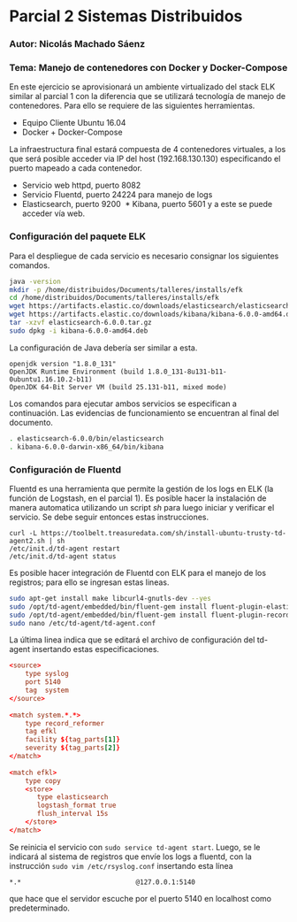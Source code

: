 # Parcial 2 Sistemas Distribuidos
### Autor: Nicolás Machado Sáenz
### Tema: Manejo de contenedores con Docker y Docker-Compose

En este ejercicio se aprovisionará un ambiente virtualizado del stack ELK similar al parcial 1
con la diferencia que se utilizará tecnología de manejo de contenedores. Para ello se requiere
de las siguientes herramientas.
  * Equipo Cliente Ubuntu 16.04
  * Docker + Docker-Compose
  
La infraestructura final estará compuesta de 4 contenedores virtuales, a los que será posible
acceder via IP del host (192.168.130.130) especificando el puerto mapeado a cada contenedor.
  * Servicio web httpd, puerto 8082
  * Servicio Fluentd, puerto 24224 para manejo de logs
  * Elasticsearch, puerto 9200
  * Kibana, puerto 5601 y a este se puede acceder vía web.
  
### Configuración del paquete ELK

Para el despliegue de cada servicio es necesario consignar los siguientes comandos.
```bash
java -version
mkdir -p /home/distribuidos/Documents/talleres/installs/efk
cd /home/distribuidos/Documents/talleres/installs/efk
wget https://artifacts.elastic.co/downloads/elasticsearch/elasticsearch-6.0.0.tar.gz
wget https://artifacts.elastic.co/downloads/kibana/kibana-6.0.0-amd64.deb
tar -xzvf elasticsearch-6.0.0.tar.gz 
sudo dpkg -i kibana-6.0.0-amd64.deb
```

La configuración de Java debería ser similar a esta.
```
openjdk version "1.8.0_131"
OpenJDK Runtime Environment (build 1.8.0_131-8u131-b11-0ubuntu1.16.10.2-b11)
OpenJDK 64-Bit Server VM (build 25.131-b11, mixed mode)
```

Los comandos para ejecutar ambos servicios se especifican a continuación. Las evidencias de
funcionamiento se encuentran al final del documento.
```bash
. elasticsearch-6.0.0/bin/elasticsearch
. kibana-6.0.0-darwin-x86_64/bin/kibana
```

### Configuración de Fluentd
Fluentd es una herramienta que permite la gestión de los logs en ELK (la función de Logstash,
en el parcial 1). Es posible hacer la instalación de manera automatica utilizando un script *sh*
para luego iniciar y  verificar el servicio. Se debe seguir entonces estas instrucciones.
```
curl -L https://toolbelt.treasuredata.com/sh/install-ubuntu-trusty-td-agent2.sh | sh
/etc/init.d/td-agent restart
/etc/init.d/td-agent status
```

Es posible hacer integración de Fluentd con ELK para el manejo de los registros; para ello se
ingresan estas lineas.
```bash
sudo apt-get install make libcurl4-gnutls-dev --yes
sudo /opt/td-agent/embedded/bin/fluent-gem install fluent-plugin-elasticsearch
sudo /opt/td-agent/embedded/bin/fluent-gem install fluent-plugin-record-reformer
sudo nano /etc/td-agent/td-agent.conf
```

La última linea indica que se editará el archivo de configuración del td-agent insertando
estas especificaciones.
```conf
<source>
    type syslog
    port 5140
    tag  system
</source>
 
<match system.*.*>
    type record_reformer
    tag efkl
    facility ${tag_parts[1]}
    severity ${tag_parts[2]}
</match>
 
<match efkl>
    type copy
    <store>
       type elasticsearch
       logstash_format true
       flush_interval 15s
    </store>
</match>
```

Se reinicia el servicio con ```sudo service td-agent start```. Luego, se le indicará al sistema de
registros que envíe los logs a fluentd, con la instrucción ```sudo vim /etc/rsyslog.conf``` insertando
esta línea

```*.*                             @127.0.0.1:5140```

que hace que el servidor escuche por el puerto 5140 en localhost como predeterminado.
